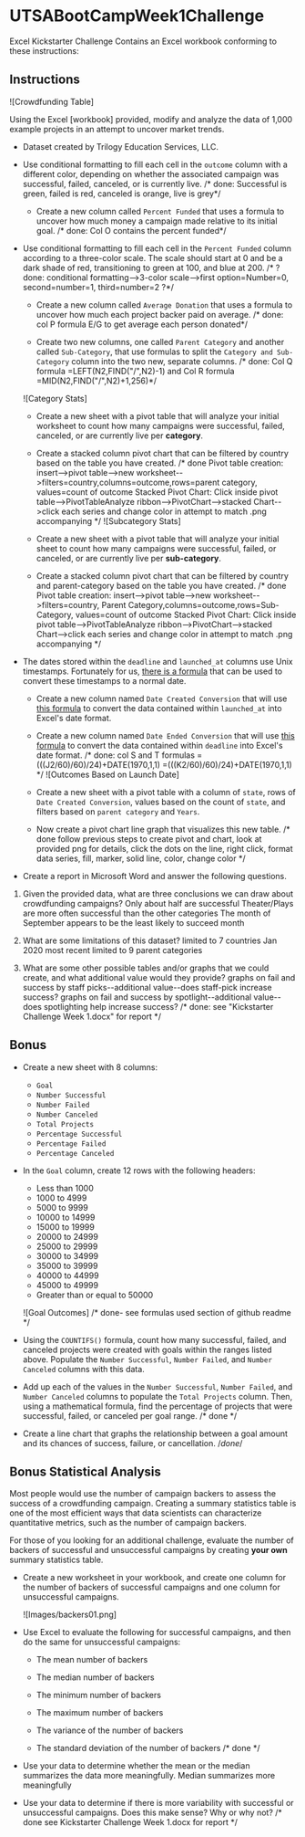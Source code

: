 # UTSABootCampWeek1Challenge
Excel Kickstarter Challenge
Contains an Excel workbook conforming to these instructions:
## Instructions

![Crowdfunding Table]

Using the Excel [workbook] provided, modify and analyze the data of 1,000 example projects in an attempt to uncover market trends. 

* Dataset created by Trilogy Education Services, LLC.


* Use conditional formatting to fill each cell in the `outcome` column with a different color, depending on whether the associated campaign was successful, failed, canceled, or is currently live.
/* done: Successful is green, failed is red, canceled is orange, live is grey*/

  * Create a new column called `Percent Funded` that uses a formula to uncover how much money a campaign made relative to its initial goal.
/* done: Col O contains the percent funded*/

* Use conditional formatting to fill each cell in the `Percent Funded` column according to a three-color scale. The scale should start at 0 and be a dark shade of red, transitioning to green at 100, and blue at 200.
/* ? done: conditional formatting-->3-color scale-->first option=Number=0, second=number=1, third=number=2 ?*/

  * Create a new column called `Average Donation` that uses a formula to uncover how much each project backer paid on average.
/* done: col P formula E/G to get average each person donated*/

  * Create two new columns, one called `Parent Category` and another called `Sub-Category`, that use formulas to split the `Category and Sub-Category` column into the two new, separate columns.
/* done: Col Q formula =LEFT(N2,FIND("/",N2)-1) and Col R formula =MID(N2,FIND("/",N2)+1,256)*/

  ![Category Stats]
  * Create a new sheet with a pivot table that will analyze your initial worksheet to count how many campaigns were successful, failed, canceled, or are currently live per **category**.

  * Create a stacked column pivot chart that can be filtered by country based on the table you have created.
/* done 
Pivot table creation: insert-->pivot table-->new worksheet-->filters=country,columns=outcome,rows=parent category, values=count of outcome
Stacked Pivot Chart: Click inside pivot table-->PivotTableAnalyze ribbon-->PivotChart-->stacked Chart-->click each series and change color in attempt to match .png accompanying
*/
  ![Subcategory Stats]

  * Create a new sheet with a pivot table that will analyze your initial sheet to count how many campaigns were successful, failed, or canceled, or are currently live per **sub-category**.

  * Create a stacked column pivot chart that can be filtered by country and parent-category based on the table you have created.
/* done 
Pivot table creation: insert-->pivot table-->new worksheet-->filters=country, Parent Category,columns=outcome,rows=Sub-Category, values=count of outcome
Stacked Pivot Chart: Click inside pivot table-->PivotTableAnalyze ribbon-->PivotChart-->stacked Chart-->click each series and change color in attempt to match .png accompanying
*/

* The dates stored within the `deadline` and `launched_at` columns use Unix timestamps. Fortunately for us, [there is a formula](https://www.extendoffice.com/documents/excel/2473-excel-timestamp-to-date.html) that can be used to convert these timestamps to a normal date.

  * Create a new column named `Date Created Conversion` that will use [this formula](https://www.extendoffice.com/documents/excel/2473-excel-timestamp-to-date.html) to convert the data contained within `launched_at` into Excel's date format.

  * Create a new column named `Date Ended Conversion` that will use [this formula](https://www.extendoffice.com/documents/excel/2473-excel-timestamp-to-date.html) to convert the data contained within `deadline` into Excel's date format.
/*
done: col S and T formulas 
=(((J2/60)/60)/24)+DATE(1970,1,1)
=(((K2/60)/60)/24)+DATE(1970,1,1)
*/
  ![Outcomes Based on Launch Date]

  * Create a new sheet with a pivot table with a column of `state`, rows of `Date Created Conversion`, values based on the count of `state`, and filters based on `parent category` and `Years`.

  * Now create a pivot chart line graph that visualizes this new table.
/*
done follow previous steps to create pivot and chart, look at provided png for details, click the dots on the line, right click, format data series, fill, marker, solid line, color, change color
*/ 
* Create a report in Microsoft Word and answer the following questions.

1. Given the provided data, what are three conclusions we can draw about crowdfunding campaigns?
Only about half are successful
Theater/Plays are more often successful than the other categories
The month of September appears to be the least likely to succeed month

2. What are some limitations of this dataset?
limited to 7 countries
Jan 2020 most recent
limited to 9 parent categories

3. What are some other possible tables and/or graphs that we could create, and what additional value would they provide?
graphs on fail and success by staff picks--additional value--does staff-pick increase success?
graphs on fail and success by spotlight--additional value--does spotlighting help increase success?
/* 
done: see "Kickstarter Challenge Week 1.docx" for report
*/

## Bonus

* Create a new sheet with 8 columns:

  * `Goal`
  * `Number Successful`
  * `Number Failed`
  * `Number Canceled`
  * `Total Projects`
  * `Percentage Successful`
  * `Percentage Failed`
  * `Percentage Canceled`

* In the `Goal` column, create 12 rows with the following headers:

  * Less than 1000
  * 1000 to 4999
  * 5000 to 9999
  * 10000 to 14999
  * 15000 to 19999
  * 20000 to 24999
  * 25000 to 29999
  * 30000 to 34999
  * 35000 to 39999
  * 40000 to 44999
  * 45000 to 49999
  * Greater than or equal to 50000

  ![Goal Outcomes]
/*
done- see formulas used section of github readme
*/
* Using the `COUNTIFS()` formula, count how many successful, failed, and canceled projects were created with goals within the ranges listed above. Populate the `Number Successful`, `Number Failed`, and `Number Canceled` columns with this data.

* Add up each of the values in the `Number Successful`, `Number Failed`, and `Number Canceled` columns to populate the `Total Projects` column. Then, using a mathematical formula, find the percentage of projects that were successful, failed, or canceled per goal range.
/*
done
*/
* Create a line chart that graphs the relationship between a goal amount and its chances of success, failure, or cancellation.
/*done*/
## Bonus Statistical Analysis

Most people would use the number of campaign backers to assess the success of a crowdfunding campaign. Creating a summary statistics table is one of the most efficient ways that data scientists can characterize quantitative metrics, such as the number of campaign backers.

For those of you looking for an additional challenge, evaluate the number of backers of successful and unsuccessful campaigns by creating **your own** summary statistics table.

* Create a new worksheet in your workbook, and create one column for the number of backers of successful campaigns and one column for unsuccessful campaigns.

  ![Images/backers01.png]

* Use Excel to evaluate the following for successful campaigns, and then do the same for unsuccessful campaigns:

  * The mean number of backers

  * The median number of backers

  * The minimum number of backers

  * The maximum number of backers

  * The variance of the number of backers

  * The standard deviation of the number of backers
  /*
  done
  */

* Use your data to determine whether the mean or the median summarizes the data more meaningfully.
Median summarizes more meaningfully
* Use your data to determine if there is more variability with successful or unsuccessful campaigns. Does this make sense? Why or why not?
/*
done
see Kickstarter Challenge Week 1.docx for report
*/
